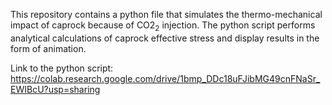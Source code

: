 This repository contains a python file that simulates the thermo-mechanical impact of caprock because of CO2$_{2}$ injection. The python script performs analytical calculations of caprock
effective stress and display results in the form of animation.

Link to the python script: https://colab.research.google.com/drive/1bmp_DDc18uFJibMG49cnFNaSr_EWIBcU?usp=sharing
